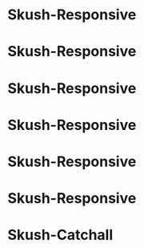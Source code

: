 # Skush-Responsive
# Skush-Responsive
# Skush-Responsive
# Skush-Responsive
# Skush-Responsive
# Skush-Responsive
# Skush-Catchall

